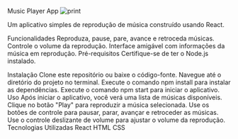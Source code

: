 Music Player App
![print](../Music-Player-React/Captura%20de%20tela%202023-08-18%20210439.png)

Um aplicativo simples de reprodução de música construído usando React.

Funcionalidades
Reproduza, pause, pare, avance e retroceda músicas.
Controle o volume da reprodução.
Interface amigável com informações da música em reprodução.
Pré-requisitos
Certifique-se de ter o Node.js instalado.

Instalação
Clone este repositório ou baixe o código-fonte.
Navegue até o diretório do projeto no terminal.
Execute o comando npm install para instalar as dependências.
Execute o comando npm start para iniciar o aplicativo.
Uso
Após iniciar o aplicativo, você verá uma lista de músicas disponíveis.
Clique no botão "Play" para reproduzir a música selecionada.
Use os botões de controle para pausar, parar, avançar e retroceder as músicas.
Use o controle deslizante de volume para ajustar o volume da reprodução.
Tecnologias Utilizadas
React
HTML
CSS